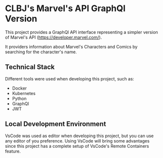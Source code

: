 # CLBJ's Marvel's API GraphQl Version

This project provides a GraphQl API interface representing a simpler version of Marvel's API (https://developer.marvel.com/).

It providers information about Marvel's Characters and Comics by searching for the character's name.

## Technical Stack

Different tools were used when developing this project, such as:
- Docker
- Kubernetes
- Python
- GraphQl
- JWT

## Local Development Environment

VsCode was used as editor when developing this project, but you can use any editor of you preference. Using VsCode will bring some advantages since this project has a complete setup of VsCode's Remote Containers feature.

